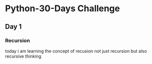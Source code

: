 # Python-30-Days Challenge
## Day 1
### Recursion
today i am learning the concept of recusion not just recursion but also recursive thinking
